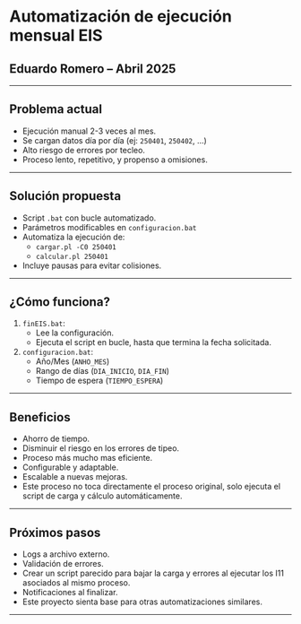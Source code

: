# Automatización de ejecución mensual EIS

## Eduardo Romero – Abril 2025

---

## Problema actual

- Ejecución manual 2-3 veces al mes.
- Se cargan datos día por día (ej: `250401`, `250402`, ...)
- Alto riesgo de errores por tecleo.
- Proceso lento, repetitivo, y propenso a omisiones.

---

## Solución propuesta

- Script `.bat` con bucle automatizado.
- Parámetros modificables en `configuracion.bat`
- Automatiza la ejecución de:
  - `cargar.pl -C0 250401`
  - `calcular.pl 250401`
- Incluye pausas para evitar colisiones.

---

## ¿Cómo funciona?

1. `finEIS.bat`:
   - Lee la configuración.
   - Ejecuta el script en bucle, hasta que termina la fecha solicitada.
2. `configuracion.bat`:
   - Año/Mes (`ANHO_MES`)
   - Rango de días (`DIA_INICIO`, `DIA_FIN`)
   - Tiempo de espera (`TIEMPO_ESPERA`)

---

## Beneficios

- Ahorro de tiempo.
- Disminuir el riesgo en los errores de tipeo.
- Proceso más mucho mas eficiente.
- Configurable y adaptable.
- Escalable a nuevas mejoras.
- Este proceso no toca directamente el proceso original, solo ejecuta el script de carga y cálculo automáticamente.

---

## Próximos pasos

- Logs a archivo externo.
- Validación de errores.
- Crear un script parecido para bajar la carga y errores al ejecutar los I11 asociados al mismo proceso.
- Notificaciones al finalizar.
- Este proyecto sienta base para otras automatizaciones similares.

---
